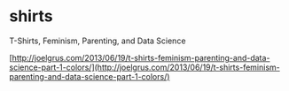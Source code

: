 shirts
======

T-Shirts, Feminism, Parenting, and Data Science

[http://joelgrus.com/2013/06/19/t-shirts-feminism-parenting-and-data-science-part-1-colors/](http://joelgrus.com/2013/06/19/t-shirts-feminism-parenting-and-data-science-part-1-colors/)
